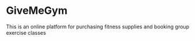 # GiveMeGym

This is an online platform for purchasing fitness supplies and booking group exercise classes
